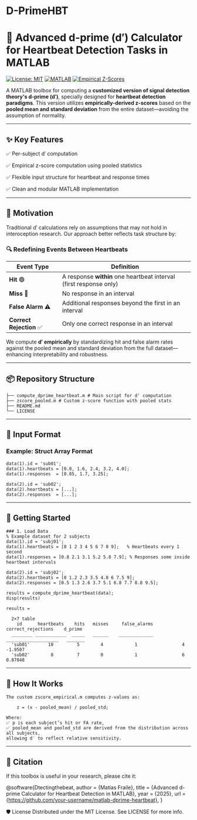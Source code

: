 # D-PrimeHBT
# 💓 Advanced d-prime (d′) Calculator for Heartbeat Detection Tasks in MATLAB

[![License: MIT](https://img.shields.io/badge/License-MIT-green.svg)](LICENSE)
[![MATLAB](https://img.shields.io/badge/MATLAB-R2021+-blue.svg)](https://www.mathworks.com/)
[![Empirical Z-Scores](https://img.shields.io/badge/Z--Scores-Empirical-orange.svg)]()

A MATLAB toolbox for computing a **customized version of signal detection theory's d-prime (d′)**, specially designed for **heartbeat detection paradigms**.
This version utilizes **empirically-derived z-scores** based on the **pooled mean and standard deviation** from the entire dataset—avoiding the assumption of normality.

---

## ✨ Key Features

✅ Per-subject d′ computation

✅ Empirical z-score computation using pooled statistics 

✅ Flexible input structure for heartbeat and response times  

✅ Clean and modular MATLAB implementation

---

## 🧠 Motivation

Traditional d′ calculations rely on assumptions that may not hold in interoception research. Our approach better reflects task structure by:

### 🔍 Redefining Events Between Heartbeats

| Event Type               | Definition |
|--------------------------|------------|
| **Hit** 🟢               | A response **within** one heartbeat interval (first response only) |
| **Miss** 🔴              | No response in an interval |
| **False Alarm** ⚠️       | Additional responses beyond the first in an interval |
| **Correct Rejection** ✅ | Only one correct response in an interval |

We compute **d′ empirically** by standardizing hit and false alarm rates against the pooled mean and standard deviation from the full dataset—enhancing interpretability and robustness.

---

## 📦 Repository Structure
```text
├── compute_dprime_heartbeat.m # Main script for d' computation
├── zscore_pooled.m # Custom z-score function with pooled stats
├── README.md
└── LICENSE
```
---
## 🧪 Input Format

### Example: Struct Array Format

```
data(1).id = 'sub01';
data(1).heartbeats = [0.8, 1.6, 2.4, 3.2, 4.0];
data(1).responses  = [0.85, 1.7, 3.25];

data(2).id = 'sub02';
data(2).heartbeats = [...];
data(2).responses  = [...];
```

---
## 🚀 Getting Started
```
### 1. Load Data
% Example dataset for 2 subjects
data(1).id = 'subj01';
data(1).heartbeats = [0 1 2 3 4 5 6 7 8 9];   % Heartbeats every 1 second
data(1).responses = [0.8 2.1 3.1 5.2 5.8 7.9]; % Responses some inside heartbeat intervals

data(2).id = 'subj02';
data(2).heartbeats = [0 1.2 2.3 3.5 4.8 6 7.5 9]; 
data(2).responses = [0.5 1.3 2.6 3.7 5.1 6.8 7.7 8.8 9.5];

results = compute_dprime_heartbeat(data);
disp(results)

results =

  2×7 table
    id      heartbeats    hits   misses     false_alarms    correct_rejections    d_prime
  ________ ____________  _____   ______    _____________   ____________________   _______
  'sub01'       10         5        4            1                 4              -1.9507
  'sub02'        8         7        0            1                 6               0.87848
```
---
## 📐 How It Works
```
The custom zscore_empirical.m computes z-values as:

    z = (x - pooled_mean) / pooled_std;

Where:
✅ p is each subject’s hit or FA rate,
✅ pooled_mean and pooled_std are derived from the distribution across all subjects,
allowing d′ to reflect relative sensitivity.
```
---
## 📖 Citation
If this toolbox is useful in your research, please cite it:

@software{Dtectingthebeat,
  author = {Matias Fraile},
  title = {Advanced d-prime Calculator for Heartbeat Detection in MATLAB},
  year = {2025},
  url = {https://github.com/your-username/matlab-dprime-heartbeat},
}

🛡 License
Distributed under the MIT License. See LICENSE for more info.
